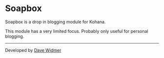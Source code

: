 # Soapbox

Soapbox is a drop in blogging module for Kohana.

This module has a very limited focus. Probably only useful for personal blogging.

---

Developed by [Dave Widmer](http://www.davewidmer.net)
